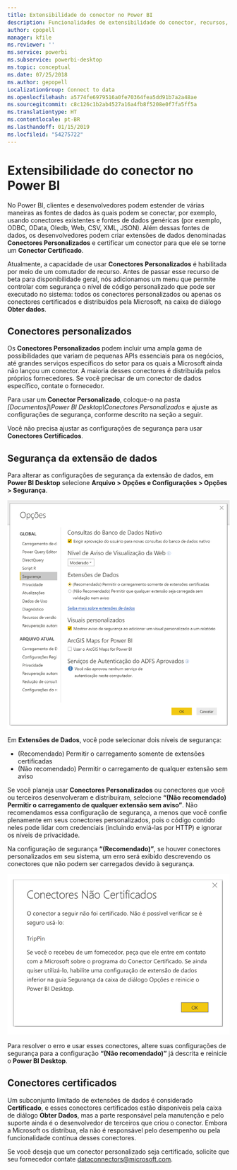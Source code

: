 ```yaml
---
title: Extensibilidade do conector no Power BI
description: Funcionalidades de extensibilidade do conector, recursos, configurações de segurança e conectores certificados
author: cpopell
manager: kfile
ms.reviewer: ''
ms.service: powerbi
ms.subservice: powerbi-desktop
ms.topic: conceptual
ms.date: 07/25/2018
ms.author: gepopell
LocalizationGroup: Connect to data
ms.openlocfilehash: a5774fe6979516a0fe70364fea5dd91b7a2a48ae
ms.sourcegitcommit: c8c126c1b2ab4527a16a4fb8f5208e0f7fa5ff5a
ms.translationtype: HT
ms.contentlocale: pt-BR
ms.lasthandoff: 01/15/2019
ms.locfileid: "54275722"
---
```

# <a name="connector-extensibility-in-power-bi"></a>Extensibilidade do conector no Power BI

No Power BI, clientes e desenvolvedores podem estender de várias maneiras as fontes de dados às quais podem se conectar, por exemplo, usando conectores existentes e fontes de dados genéricas (por exemplo, ODBC, OData, Oledb, Web, CSV, XML, JSON). Além dessas fontes de dados, os desenvolvedores podem criar extensões de dados denominadas **Conectores Personalizados** e certificar um conector para que ele se torne um **Conector Certificado**.

Atualmente, a capacidade de usar **Conectores Personalizados** é habilitada por meio de um comutador de recurso. Antes de passar esse recurso de beta para disponibilidade geral, nós adicionamos um menu que permite controlar com segurança o nível de código personalizado que pode ser executado no sistema: todos os conectores personalizados ou apenas os conectores certificados e distribuídos pela Microsoft, na caixa de diálogo **Obter dados**.

## <a name="custom-connectors"></a>Conectores personalizados

Os **Conectores Personalizados** podem incluir uma ampla gama de possibilidades que variam de pequenas APIs essenciais para os negócios, até grandes serviços específicos do setor para os quais a Microsoft ainda não lançou um conector. A maioria desses conectores é distribuída pelos próprios fornecedores. Se você precisar de um conector de dados específico, contate o fornecedor.

Para usar um **Conector Personalizado**, coloque-o na pasta *\[Documentos]\\Power BI Desktop\\Conectores Personalizados* e ajuste as configurações de segurança, conforme descrito na seção a seguir.

Você não precisa ajustar as configurações de segurança para usar **Conectores Certificados**.

## <a name="data-extension-security"></a>Segurança da extensão de dados

Para alterar as configurações de segurança da extensão de dados, em **Power BI Desktop** selecione **Arquivo > Opções e Configurações > Opções > Segurança**.

![Controlar se você deseja ser capaz de carregar os conectores personalizados com opções de segurança da extensão de dados](media/desktop-connector-extensibility/data-extension-security-1.png)

Em **Extensões de Dados**, você pode selecionar dois níveis de segurança:

* (Recomendado) Permitir o carregamento somente de extensões certificadas
* (Não recomendado) Permitir o carregamento de qualquer extensão sem aviso

Se você planeja usar **Conectores Personalizados** ou conectores que você ou terceiros desenvolveram e distribuíram, selecione **“(Não recomendado) Permitir o carregamento de qualquer extensão sem aviso”**. Não recomendamos essa configuração de segurança, a menos que você confie plenamente em seus conectores personalizados, pois o código contido neles pode lidar com credenciais (incluindo enviá-las por HTTP) e ignorar os níveis de privacidade.

Na configuração de segurança **“(Recomendado)”**, se houver conectores personalizados em seu sistema, um erro será exibido descrevendo os conectores que não podem ser carregados devido à segurança.

![Uma caixa de diálogo descreverá os Conectores Personalizados que não podem ser carregados devido às configurações de segurança, nesse caso, o TripPin](media/desktop-connector-extensibility/data-extension-security-2.png)

Para resolver o erro e usar esses conectores, altere suas configurações de segurança para a configuração **“(Não recomendado)”** já descrita e reinicie o **Power BI Desktop**.

## <a name="certified-connectors"></a>Conectores certificados

Um subconjunto limitado de extensões de dados é considerado **Certificado**, e esses conectores certificados estão disponíveis pela caixa de diálogo **Obter Dados**, mas a parte responsável pela manutenção e pelo suporte ainda é o desenvolvedor de terceiros que criou o conector. Embora a Microsoft os distribua, ela não é responsável pelo desempenho ou pela funcionalidade contínua desses conectores.

Se você deseja que um conector personalizado seja certificado, solicite que seu fornecedor contate dataconnectors@microsoft.com.
